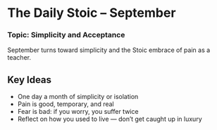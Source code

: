 # The Daily Stoic – September  
### Topic: Simplicity and Acceptance  

September turns toward simplicity and the Stoic embrace of pain as a teacher.

## Key Ideas
- One day a month of simplicity or isolation
- Pain is good, temporary, and real 
- Fear is bad: if you worry, you suffer twice
- Reflect on how you used to live — don’t get caught up in luxury
